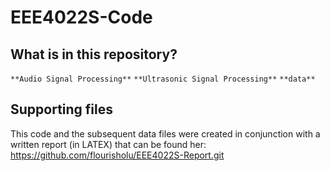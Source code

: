 # EEE4022S-Code

## What is in this repository?
`**Audio Signal Processing**`
`**Ultrasonic Signal Processing**`
`**data**`

## Supporting files
This code and the subsequent data files were created in conjunction with a written report (in LATEX) that can be found her: https://github.com/flourisholu/EEE4022S-Report.git
